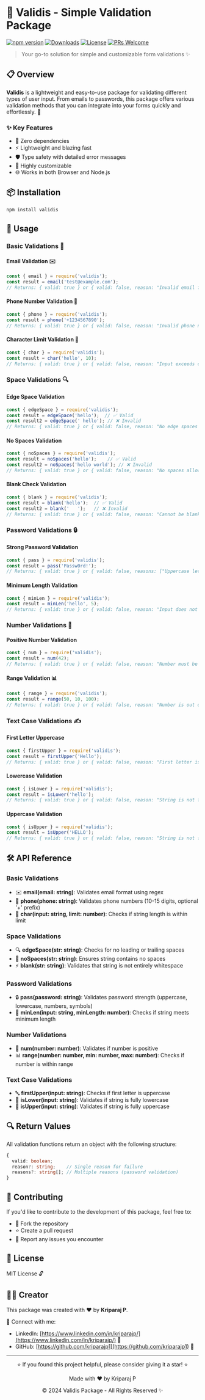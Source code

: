 # 🚀 Validis - Simple Validation Package

[![npm version](https://img.shields.io/npm/v/validis.svg)](https://www.npmjs.com/package/validis)
[![Downloads](https://img.shields.io/npm/dm/validis.svg)](https://www.npmjs.com/package/validis)
[![License](https://img.shields.io/npm/l/validis.svg)](https://github.com/kriparajp1/validis/blob/main/LICENSE)
[![PRs Welcome](https://img.shields.io/badge/PRs-welcome-brightgreen.svg)](https://github.com/kriparajp1/validis/pulls)

> Your go-to solution for simple and customizable form validations ✨

## 📋 Overview

**Validis** is a lightweight and easy-to-use package for validating different types of user input. From emails to passwords, this package offers various validation methods that you can integrate into your forms quickly and effortlessly. 💫

### ✨ Key Features

- 🎯 Zero dependencies
- ⚡ Lightweight and blazing fast
- 🛡️ Type safety with detailed error messages
- 🔧 Highly customizable
- 🌐 Works in both Browser and Node.js

## 📦 Installation

```bash
npm install validis
```

## 🎯 Usage

### Basic Validations 📝

#### Email Validation ✉️
```javascript
const { email } = require('validis');
const result = email('test@example.com');
// Returns: { valid: true } or { valid: false, reason: "Invalid email format." }
```

#### Phone Number Validation 📱
```javascript
const { phone } = require('validis');
const result = phone('+1234567890');
// Returns: { valid: true } or { valid: false, reason: "Invalid phone number format." }
```

#### Character Limit Validation 📏
```javascript
const { char } = require('validis');
const result = char('hello', 10);
// Returns: { valid: true } or { valid: false, reason: "Input exceeds character limit." }
```

### Space Validations 🔍

#### Edge Space Validation
```javascript
const { edgeSpace } = require('validis');
const result = edgeSpace('hello');  // ✅ Valid
const result2 = edgeSpace(' hello'); // ❌ Invalid
// Returns: { valid: true } or { valid: false, reason: "No edge spaces allowed." }
```

#### No Spaces Validation
```javascript
const { noSpaces } = require('validis');
const result = noSpaces('hello');    // ✅ Valid
const result2 = noSpaces('hello world'); // ❌ Invalid
// Returns: { valid: true } or { valid: false, reason: "No spaces allowed." }
```

#### Blank Check Validation
```javascript
const { blank } = require('validis');
const result = blank('hello');  // ✅ Valid
const result2 = blank('   ');   // ❌ Invalid
// Returns: { valid: true } or { valid: false, reason: "Cannot be blank." }
```

### Password Validations 🔒

#### Strong Password Validation
```javascript
const { pass } = require('validis');
const result = pass('Passw0rd!');
// Returns: { valid: true } or { valid: false, reasons: ["Uppercase letter missing", ...] }
```

#### Minimum Length Validation
```javascript
const { minLen } = require('validis');
const result = minLen('hello', 5);
// Returns: { valid: true } or { valid: false, reason: "Input does not meet minimum length." }
```

### Number Validations 🔢

#### Positive Number Validation
```javascript
const { num } = require('validis');
const result = num(42);
// Returns: { valid: true } or { valid: false, reason: "Number must be positive." }
```

#### Range Validation 📊
```javascript
const { range } = require('validis');
const result = range(50, 10, 100);
// Returns: { valid: true } or { valid: false, reason: "Number is out of range." }
```

### Text Case Validations ✍️

#### First Letter Uppercase
```javascript
const { firstUpper } = require('validis');
const result = firstUpper('Hello');
// Returns: { valid: true } or { valid: false, reason: "First letter is not uppercase." }
```

#### Lowercase Validation
```javascript
const { isLower } = require('validis');
const result = isLower('hello');
// Returns: { valid: true } or { valid: false, reason: "String is not fully lowercase." }
```

#### Uppercase Validation
```javascript
const { isUpper } = require('validis');
const result = isUpper('HELLO');
// Returns: { valid: true } or { valid: false, reason: "String is not fully uppercase." }
```

## 🛠️ API Reference

### Basic Validations
- ✉️ **email(email: string)**: Validates email format using regex
- 📱 **phone(phone: string)**: Validates phone numbers (10-15 digits, optional '+' prefix)
- 📝 **char(input: string, limit: number)**: Checks if string length is within limit

### Space Validations
- 🔍 **edgeSpace(str: string)**: Checks for no leading or trailing spaces
- 🚫 **noSpaces(str: string)**: Ensures string contains no spaces
- ⚡ **blank(str: string)**: Validates that string is not entirely whitespace

### Password Validations
- 🔒 **pass(password: string)**: Validates password strength (uppercase, lowercase, numbers, symbols)
- 📏 **minLen(input: string, minLength: number)**: Checks if string meets minimum length

### Number Validations
- 🔢 **num(number: number)**: Validates if number is positive
- 📊 **range(number: number, min: number, max: number)**: Checks if number is within range

### Text Case Validations
- 🔤 **firstUpper(input: string)**: Checks if first letter is uppercase
- 📝 **isLower(input: string)**: Validates if string is fully lowercase
- 📝 **isUpper(input: string)**: Validates if string is fully uppercase

## 🔍 Return Values

All validation functions return an object with the following structure:
```typescript
{
  valid: boolean;
  reason?: string;    // Single reason for failure
  reasons?: string[]; // Multiple reasons (password validation)
}
```

## 🤝 Contributing

If you'd like to contribute to the development of this package, feel free to:
- 🔄 Fork the repository
- ⭐ Create a pull request
- 🐛 Report any issues you encounter

## 📜 License

MIT License 🔓

## 👨‍💻 Creator

This package was created with ❤️ by **Kriparaj P**.

🔗 Connect with me:
- LinkedIn: [https://www.linkedin.com/in/kriparajp/](https://www.linkedin.com/in/kriparajp/) 💼
- GitHub: [https://github.com/kriparajp1](https://github.com/kriparajp1) 🐙

---

<div align="center">

⭐ If you found this project helpful, please consider giving it a star! ⭐

Made with ❤️ by Kriparaj P

© 2024 Validis Package - All Rights Reserved ✨

</div>